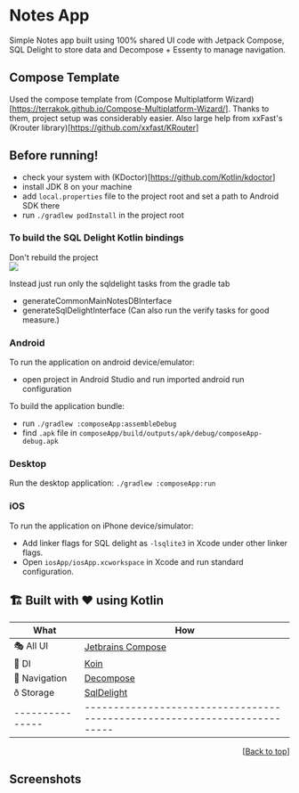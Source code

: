 # Notes App
Simple Notes app built using 100% shared UI code with Jetpack Compose, SQL Delight to store
data and Decompose + Essenty to manage navigation.

## Compose Template
Used the compose template from (Compose Multiplatform Wizard)[https://terrakok.github.io/Compose-Multiplatform-Wizard/].
Thanks to them, project setup was considerably easier.
Also large help from xxFast's (Krouter library)[https://github.com/xxfast/KRouter]

## Before running!
 - check your system with (KDoctor)[https://github.com/Kotlin/kdoctor]
 - install JDK 8 on your machine
 - add `local.properties` file to the project root and set a path to Android SDK there
 - run `./gradlew podInstall` in the project root

### To build the SQL Delight Kotlin bindings
Don't rebuild the project
<br>
<image src="https://media.giphy.com/media/g79am6uuZJKSc/giphy.gif" />

Instead just run only the sqldelight tasks from the gradle tab 
 -  generateCommonMainNotesDBInterface
 - generateSqlDelightInterface
(Can also run the verify tasks for good measure.)

### Android
To run the application on android device/emulator:  
 - open project in Android Studio and run imported android run configuration

To build the application bundle:
 - run `./gradlew :composeApp:assembleDebug`
 - find `.apk` file in `composeApp/build/outputs/apk/debug/composeApp-debug.apk`

### Desktop
Run the desktop application: `./gradlew :composeApp:run`

### iOS
To run the application on iPhone device/simulator:
 - Add linker flags for SQL delight as `-lsqlite3` in Xcode under other linker flags.
 - Open `iosApp/iosApp.xcworkspace` in Xcode and run standard configuration.

## 🏗️️ Built with ❤️ using Kotlin
| What            | How                                                                       |
|-----------------|---------------------------------------------------------------------------|
| 🎭 All UI       | [Jetbrains Compose](https://github.com/JetBrains/compose-multiplatform)   |
| 💉 DI           | [Koin](https://insert-koin.io/)                                           |
| 🧭 Navigation   | [Decompose](https://github.com/arkivanov/Decompose)                       |
| ð Storage       | [SqlDelight](https://github.com/russhwolf/multiplatform-settings)         |
| --------------- | ------------------------------------------------------------------------- |
<p align="right">[<a href="#top">Back to top</a>]</p>


## Screenshots
